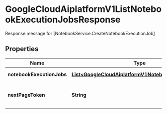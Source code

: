 

# GoogleCloudAiplatformV1ListNotebookExecutionJobsResponse

Response message for [NotebookService.CreateNotebookExecutionJob]

## Properties

| Name | Type | Description | Notes |
|------------ | ------------- | ------------- | -------------|
|**notebookExecutionJobs** | [**List&lt;GoogleCloudAiplatformV1NotebookExecutionJob&gt;**](GoogleCloudAiplatformV1NotebookExecutionJob.md) | List of NotebookExecutionJobs in the requested page. |  [optional] |
|**nextPageToken** | **String** | A token to retrieve next page of results. Pass to ListNotebookExecutionJobs.page_token to obtain that page. |  [optional] |



